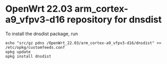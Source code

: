 OpenWrt 22.03 arm_cortex-a9_vfpv3-d16 repository for dnsdist
========

To install the dnsdist package, run

```
echo "src/gz pdns /OpenWrt_22.03/arm_cortex-a9_vfpv3-d16/dnsdist" >> /etc/opkg/customfeeds.conf
opkg update
opkg install dnsdist
```
